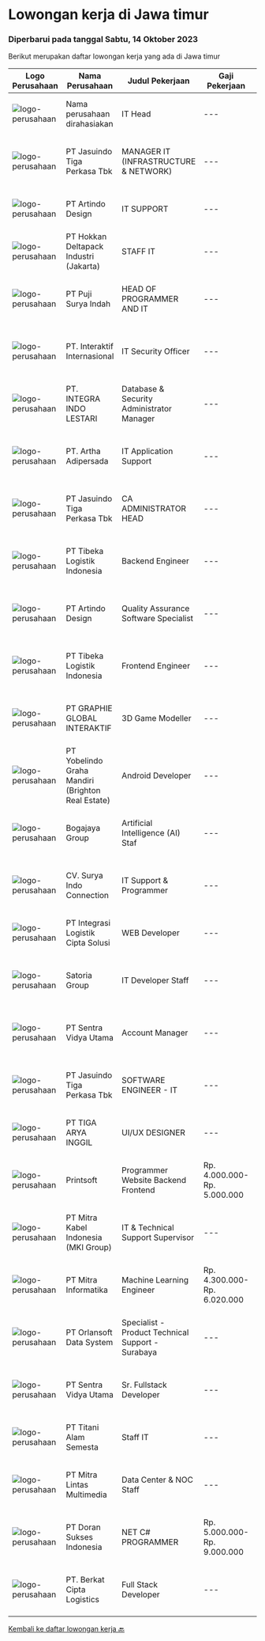 
  # Lowongan kerja di Jawa timur

  ### Diperbarui pada tanggal Sabtu, 14 Oktober 2023

  Berikut merupakan daftar lowongan kerja yang ada di Jawa timur

  |Logo Perusahaan | Nama Perusahaan | Judul Pekerjaan | Gaji Pekerjaan | Lokasi | Deskripsi | Tanggal diunggah | Pranala |
  | -------------- | --------------- | --------------- | --------- | --------- | -------------- | ------- | ----------- |
  |![logo-perusahaan](https://i.ibb.co/sqvTCh9/112815900-stock-vector-no-image-available-icon-flat-vector.webp)|Nama perusahaan dirahasiakan|IT Head|---|Surabaya|Merencanakan strategi implementasi atas kebijakan perusahaan Memastikan semua sistem IT dapat berjalan dengan lancar Memonitor pelaksanaan strategi...|Kamis, 12 Oktober 2023|https://www.jobstreet.co.id/id/job/it-head-4496807?token=0~b03dfb3a-8718-49be-9b6f-954a66786113&sectionRank=1&jobId=jobstreet-id-job-4496807|
|![logo-perusahaan](https://image-service-cdn.seek.com.au/af38d604e6f81bafc849d1c25c6e20a1e8cbc479/ee4dce1061f3f616224767ad58cb2fc751b8d2dc)|PT Jasuindo Tiga Perkasa Tbk|MANAGER IT (INFRASTRUCTURE & NETWORK)|---|Sidoarjo|KUALIFIKASI : Pendidikan minimal S1 Teknik Informatika Pengalaman minimal 8 Tahun dibidang Infrastruktur &amp; Network Memiliki pengetahuan...|Selasa, 10 Oktober 2023|https://www.jobstreet.co.id/id/job/manager-it-infrastructure-network-4494479?token=0~b03dfb3a-8718-49be-9b6f-954a66786113&sectionRank=2&jobId=jobstreet-id-job-4494479|
|![logo-perusahaan](https://image-service-cdn.seek.com.au/968666004cb0d3889a51ef669c657e8b03c4c779/ee4dce1061f3f616224767ad58cb2fc751b8d2dc)|PT Artindo Design|IT SUPPORT|---|Surabaya|·     Memastikan komputer/laptop dan aplikasi yang digunakan user berfungsi normal·     Memastikan komputer/laptop terhubung dengan...|Selasa, 10 Oktober 2023|https://www.jobstreet.co.id/id/job/it-support-4494873?token=0~b03dfb3a-8718-49be-9b6f-954a66786113&sectionRank=3&jobId=jobstreet-id-job-4494873|
|![logo-perusahaan](https://image-service-cdn.seek.com.au/44be045ff22fa3a46428aa7824f8f82f63de87b4/ee4dce1061f3f616224767ad58cb2fc751b8d2dc)|PT Hokkan Deltapack Industri (Jakarta)|STAFF IT|---|Mojokerto|Staff ITKualifikasi-         Usia (maks. 30 tahun)-         Pendidikan min. S1 Teknik Informatika / Teknik Komputer-         Pengalaman min. 1 tahun...|Selasa, 10 Oktober 2023|https://www.jobstreet.co.id/id/job/staff-it-4494814?token=0~b03dfb3a-8718-49be-9b6f-954a66786113&sectionRank=4&jobId=jobstreet-id-job-4494814|
|![logo-perusahaan](https://image-service-cdn.seek.com.au/fbaff0d62e6ae5e4d8d1783a78c6f6a9668fb255/ee4dce1061f3f616224767ad58cb2fc751b8d2dc)|PT Puji Surya Indah|HEAD OF PROGRAMMER AND IT|---|Jawa Timur|Deskripsi Pekerjaan Melakukan serta Bertanggung jawab atas pengembangan dan peningkatan sistem IT terutama PROGRAM / SOFTWARE Melakukan analisis...|Kamis, 12 Oktober 2023|https://www.jobstreet.co.id/id/job/head-of-programmer-and-it-4496876?token=0~b03dfb3a-8718-49be-9b6f-954a66786113&sectionRank=5&jobId=jobstreet-id-job-4496876|
|![logo-perusahaan](https://image-service-cdn.seek.com.au/fee2a774c571292590a8ae7f4d792de75df7af6c/ee4dce1061f3f616224767ad58cb2fc751b8d2dc)|PT. Interaktif Internasional|IT Security Officer|---|Surabaya|Qualifications : Bachelor’s Degree In Computer Science, Information Technology, Cybersecurity, or related field. Master’s Degree, in Information...|Senin, 09 Oktober 2023|https://www.jobstreet.co.id/id/job/it-security-officer-4493353?token=0~b03dfb3a-8718-49be-9b6f-954a66786113&sectionRank=6&jobId=jobstreet-id-job-4493353|
|![logo-perusahaan](https://image-service-cdn.seek.com.au/0ebbbe6a6caf028102b53689562dd6d2fc3a4e2f/ee4dce1061f3f616224767ad58cb2fc751b8d2dc)|PT. INTEGRA INDO LESTARI|Database & Security Administrator Manager|---|Sidoarjo|Deskripsi : Melakukan konfigurasi dan membangun sistem database Memelihara dan melakukan tuning terhadap database Melakukan monitoring secara berkala...|Jumat, 13 Oktober 2023|https://www.jobstreet.co.id/id/job/database-security-administrator-manager-4498077?token=0~b03dfb3a-8718-49be-9b6f-954a66786113&sectionRank=7&jobId=jobstreet-id-job-4498077|
|![logo-perusahaan](https://image-service-cdn.seek.com.au/79f4dc8cf28ba9e26902992e618fd87ebf0393ac/ee4dce1061f3f616224767ad58cb2fc751b8d2dc)|PT. Artha Adipersada|IT Application Support|---|Surabaya|SYARAT : Pendidikan S1 Teknik Komputer / Ilmu Komputer / Teknologi Informasi Memiliki pengalaman minimal 1 tahun sebagai IT Application Support...|Senin, 09 Oktober 2023|https://www.jobstreet.co.id/id/job/it-application-support-4493302?token=0~b03dfb3a-8718-49be-9b6f-954a66786113&sectionRank=8&jobId=jobstreet-id-job-4493302|
|![logo-perusahaan](https://image-service-cdn.seek.com.au/f9cd043f1011fee386470591649d3e30b502df59/ee4dce1061f3f616224767ad58cb2fc751b8d2dc)|PT Jasuindo Tiga Perkasa Tbk|CA ADMINISTRATOR HEAD|---|Sidoarjo|SPESIFIKASI PEKERJAAN : Mengawasi penerapan, konfigurasi, dan pemeliharaan aplikasi CA, memastikan fungsinya yang tepat,skalabilitas, dan...|Kamis, 12 Oktober 2023|https://www.jobstreet.co.id/id/job/ca-administrator-head-4497569?token=0~b03dfb3a-8718-49be-9b6f-954a66786113&sectionRank=9&jobId=jobstreet-id-job-4497569|
|![logo-perusahaan](https://image-service-cdn.seek.com.au/0e9fc662e92205b972511d5c66c2fd1bb88b1ab2/ee4dce1061f3f616224767ad58cb2fc751b8d2dc)|PT Tibeka Logistik Indonesia|Backend Engineer|---|Jakarta Raya|Responsibilities: Build automated measurements and dashboards to gain insights into Engineering Productivity to understand what is working and what is...|Jumat, 13 Oktober 2023|https://www.jobstreet.co.id/id/job/backend-engineer-4498200?token=0~b03dfb3a-8718-49be-9b6f-954a66786113&sectionRank=10&jobId=jobstreet-id-job-4498200|
|![logo-perusahaan](https://image-service-cdn.seek.com.au/968666004cb0d3889a51ef669c657e8b03c4c779/ee4dce1061f3f616224767ad58cb2fc751b8d2dc)|PT Artindo Design|Quality Assurance Software Specialist|---|Surabaya|• Memiliki kemampuan menggunakan Figma dan sejenisnya.• Minimal menguasai framework Laravel 8.0.• Menguasai pembuatan dokumentasi testing dan report...|Selasa, 10 Oktober 2023|https://www.jobstreet.co.id/id/job/quality-assurance-software-specialist-4494125?token=0~b03dfb3a-8718-49be-9b6f-954a66786113&sectionRank=11&jobId=jobstreet-id-job-4494125|
|![logo-perusahaan](https://image-service-cdn.seek.com.au/0e9fc662e92205b972511d5c66c2fd1bb88b1ab2/ee4dce1061f3f616224767ad58cb2fc751b8d2dc)|PT Tibeka Logistik Indonesia|Frontend Engineer|---|Jakarta Raya|Requirements Minimum bachelor's degree in Engineering, Computer Science, or related major. Minimum 2 years of experience in Front-End Developer or...|Jumat, 13 Oktober 2023|https://www.jobstreet.co.id/id/job/frontend-engineer-4498195?token=0~b03dfb3a-8718-49be-9b6f-954a66786113&sectionRank=12&jobId=jobstreet-id-job-4498195|
|![logo-perusahaan](https://image-service-cdn.seek.com.au/f9a751ea24d68e4658d0eb7882e2db58a9b95cb0/ee4dce1061f3f616224767ad58cb2fc751b8d2dc)|PT GRAPHIE GLOBAL INTERAKTIF|3D Game Modeller|---|Bali|Job Responsibilities: Creating 3D Model character for game Smoothing a 3D file Editing 3D File UV Unwrap texturing Humanoid Rigging Required Software...|Selasa, 03 Oktober 2023|https://www.jobstreet.co.id/id/job/3d-game-modeller-4486438?token=0~b03dfb3a-8718-49be-9b6f-954a66786113&sectionRank=13&jobId=jobstreet-id-job-4486438|
|![logo-perusahaan](https://image-service-cdn.seek.com.au/760ebdd89cb97e83e634d749e9a6eefd3ad2c34b/ee4dce1061f3f616224767ad58cb2fc751b8d2dc)|PT Yobelindo Graha Mandiri (Brighton Real Estate)|Android Developer|---|Jawa Timur|Kualifikasi : Menguasai JAVA atau Kotlin Menguasai konsep JSON, API, Web Service Mengerti konsep MVP/MVVM dan User interface Terbiasa dengan Android...|Kamis, 12 Oktober 2023|https://www.jobstreet.co.id/id/job/android-developer-4497268?token=0~b03dfb3a-8718-49be-9b6f-954a66786113&sectionRank=14&jobId=jobstreet-id-job-4497268|
|![logo-perusahaan](https://image-service-cdn.seek.com.au/bd498e003e1a6603efb2cc6c7831425d3c3ac14c/ee4dce1061f3f616224767ad58cb2fc751b8d2dc)|Bogajaya Group|Artificial Intelligence (AI) Staf|---|Sidoarjo|Lulusan S1 jurusan teknik informatika, ilmu komputer, atau bidang terkait. Memiliki pengalaman minimal 2 tahun di bidang AI, baik sebagai peneliti,...|Rabu, 11 Oktober 2023|https://www.jobstreet.co.id/id/job/artificial-intelligence-ai-staf-4495590?token=0~b03dfb3a-8718-49be-9b6f-954a66786113&sectionRank=15&jobId=jobstreet-id-job-4495590|
|![logo-perusahaan](https://i.ibb.co/sqvTCh9/112815900-stock-vector-no-image-available-icon-flat-vector.webp)|CV. Surya Indo Connection|IT Support & Programmer|---|Jawa Timur|Membantu perusahaan dalam membuat dan pengembangan webbase aplikasi printer (barcode printer) / POS (point of sale) / Rekam Medis. Bridging database....|Senin, 09 Oktober 2023|https://www.jobstreet.co.id/id/job/it-support-programmer-4493234?token=0~b03dfb3a-8718-49be-9b6f-954a66786113&sectionRank=16&jobId=jobstreet-id-job-4493234|
|![logo-perusahaan](https://image-service-cdn.seek.com.au/3c75b2a1a4c646e7ab7a155173a040be0bf664fa/ee4dce1061f3f616224767ad58cb2fc751b8d2dc)|PT Integrasi Logistik Cipta Solusi|WEB Developer|---|Jakarta Raya|ILCS (Indonesia Logistics Community Service) was established by PT Pelindo II (Persero) or Indonesia Port Corporation (IPC), a leading SOEs in the...|Senin, 09 Oktober 2023|https://www.jobstreet.co.id/id/job/web-developer-4492474?token=0~b03dfb3a-8718-49be-9b6f-954a66786113&sectionRank=17&jobId=jobstreet-id-job-4492474|
|![logo-perusahaan](https://image-service-cdn.seek.com.au/cb6a7a132edcf7b21348908ac051ae92e02f79d5/ee4dce1061f3f616224767ad58cb2fc751b8d2dc)|Satoria Group|IT Developer Staff|---|Surabaya|Job Description :Explore and propose new technology to improve application development.Develop and maintain various internal applications.Develop...|Kamis, 05 Oktober 2023|https://www.jobstreet.co.id/id/job/it-developer-staff-4490099?token=0~b03dfb3a-8718-49be-9b6f-954a66786113&sectionRank=18&jobId=jobstreet-id-job-4490099|
|![logo-perusahaan](https://image-service-cdn.seek.com.au/89a4b4d8e6af0c01c230c2b1f638fbea996731cb/ee4dce1061f3f616224767ad58cb2fc751b8d2dc)|PT Sentra Vidya Utama|Account Manager|---|Surabaya|Challenge﻿- Able to understand each stakeholder’s domain knowledge (University and SEVIMA’s products) and SEVIMA’s business process- Understand...|Senin, 09 Oktober 2023|https://www.jobstreet.co.id/id/job/account-manager-4492531?token=0~b03dfb3a-8718-49be-9b6f-954a66786113&sectionRank=19&jobId=jobstreet-id-job-4492531|
|![logo-perusahaan](https://image-service-cdn.seek.com.au/f9cd043f1011fee386470591649d3e30b502df59/ee4dce1061f3f616224767ad58cb2fc751b8d2dc)|PT Jasuindo Tiga Perkasa Tbk|SOFTWARE ENGINEER - IT|---|Sidoarjo|Kualifikasi : Pendidikan minimal D3/S1 Teknik Informatika Berpengalaman minimal 3 tahun terutama sebagai back end dan front end developer Memiliki...|Jumat, 06 Oktober 2023|https://www.jobstreet.co.id/id/job/software-engineer-it-4491546?token=0~b03dfb3a-8718-49be-9b6f-954a66786113&sectionRank=20&jobId=jobstreet-id-job-4491546|
|![logo-perusahaan](https://image-service-cdn.seek.com.au/4fc11d02118983dec051f1425434cbf7f77326e1/ee4dce1061f3f616224767ad58cb2fc751b8d2dc)|PT TIGA ARYA INGGIL|UI/UX DESIGNER|---|Malang|Qualifications: Bachelor’s degree in relevant field Experience as an UI-UX Designer or similar role Excellent communication and collaboration skills...|Selasa, 10 Oktober 2023|https://www.jobstreet.co.id/id/job/ui-ux-designer-4494129?token=0~b03dfb3a-8718-49be-9b6f-954a66786113&sectionRank=21&jobId=jobstreet-id-job-4494129|
|![logo-perusahaan](https://image-service-cdn.seek.com.au/ba94bf1b44183ab640721dfd870b0e746a88853a/ee4dce1061f3f616224767ad58cb2fc751b8d2dc)|Printsoft|Programmer Website Backend Frontend|Rp. 4.000.000-Rp. 5.000.000|Surabaya|Background Pendidikan tidak diutamakan, lebih diutamakan pengalaman kerja Lampirkan Portfolio Project Setidaknya memiliki 1 tahun pengalaman dalam...|Selasa, 10 Oktober 2023|https://www.jobstreet.co.id/id/job/programmer-website-backend-frontend-4493638?token=0~b03dfb3a-8718-49be-9b6f-954a66786113&sectionRank=22&jobId=jobstreet-id-job-4493638|
|![logo-perusahaan](https://image-service-cdn.seek.com.au/6065a79a866b565dc706e0b83187d8b843e1c32f/ee4dce1061f3f616224767ad58cb2fc751b8d2dc)|PT Mitra Kabel Indonesia (MKI Group)|IT & Technical Support Supervisor|---|Surabaya|PT. Mitra Kabel Indonesia bergerak dalam bidang distribusi dan penjualan produk untuk sistem jaringan internet dan tv kabel dengan kantor cabang dan...|Kamis, 05 Oktober 2023|https://www.jobstreet.co.id/id/job/it-technical-support-supervisor-4489634?token=0~b03dfb3a-8718-49be-9b6f-954a66786113&sectionRank=23&jobId=jobstreet-id-job-4489634|
|![logo-perusahaan](https://image-service-cdn.seek.com.au/b64c7097ef1309c71e152e7fb991fff1e5dcb70f/ee4dce1061f3f616224767ad58cb2fc751b8d2dc)|PT Mitra Informatika|Machine Learning Engineer|Rp. 4.300.000-Rp. 6.020.000|Surabaya|About Mitra Informatika Mitra Informatika is an IT company based in Surabaya that positioning itself to become the market leader in providing...|Sabtu, 07 Oktober 2023|https://www.jobstreet.co.id/id/job/machine-learning-engineer-4491979?token=0~b03dfb3a-8718-49be-9b6f-954a66786113&sectionRank=24&jobId=jobstreet-id-job-4491979|
|![logo-perusahaan](https://image-service-cdn.seek.com.au/5c6844f677feba822f416928a6c156ad5662c591/ee4dce1061f3f616224767ad58cb2fc751b8d2dc)|PT Orlansoft Data System|Specialist - Product Technical Support - Surabaya|---|Surabaya|Deskripsi pekerjaan: Bertanggung jawab melakukan instalasi software Aplikasi Orlansoft di Server, PC client, dan Android Smartphone Membuat solusi...|Jumat, 06 Oktober 2023|https://www.jobstreet.co.id/id/job/specialist-product-technical-support-surabaya-4490585?token=0~b03dfb3a-8718-49be-9b6f-954a66786113&sectionRank=25&jobId=jobstreet-id-job-4490585|
|![logo-perusahaan](https://image-service-cdn.seek.com.au/89a4b4d8e6af0c01c230c2b1f638fbea996731cb/ee4dce1061f3f616224767ad58cb2fc751b8d2dc)|PT Sentra Vidya Utama|Sr. Fullstack Developer|---|Surabaya|Job desc:Developing the full-stack application system in SEVIMA's product ecosystem.Challenge:Compliance with the regulations of Indonesia.Multi-cloud...|Senin, 09 Oktober 2023|https://www.jobstreet.co.id/id/job/sr.-fullstack-developer-4492626?token=0~b03dfb3a-8718-49be-9b6f-954a66786113&sectionRank=26&jobId=jobstreet-id-job-4492626|
|![logo-perusahaan](https://image-service-cdn.seek.com.au/3650e4ea5cf15ff06b6cedba6caa19766b68c3ef/ee4dce1061f3f616224767ad58cb2fc751b8d2dc)|PT Titani Alam Semesta|Staff IT|---|Surabaya|Maximum age 30 years old. Minimum Bachelor Degree - Informatika GPA 3.0 Sedikit Mandarin. Pengalaman dibidang IT minimal 4 tahun. Requirement:...|Sabtu, 07 Oktober 2023|https://www.jobstreet.co.id/id/job/staff-it-4491769?token=0~b03dfb3a-8718-49be-9b6f-954a66786113&sectionRank=27&jobId=jobstreet-id-job-4491769|
|![logo-perusahaan](https://image-service-cdn.seek.com.au/5456ffdd6ec8bd2bb0e5d755602cbe228f86ede4/ee4dce1061f3f616224767ad58cb2fc751b8d2dc)|PT Mitra Lintas Multimedia|Data Center & NOC Staff|---|Surabaya|Kualifikasi : Usia 20-35 Tahun Pendidikan minimal S1 Sistem Informasi atau jurusan yang relevan Diutamakan memiliki pengalaman kerja minimal 1 tahun...|Rabu, 04 Oktober 2023|https://www.jobstreet.co.id/id/job/data-center-noc-staff-4488206?token=0~b03dfb3a-8718-49be-9b6f-954a66786113&sectionRank=28&jobId=jobstreet-id-job-4488206|
|![logo-perusahaan](https://image-service-cdn.seek.com.au/035edeb10de713963c763a54bfc2fe9a4cac960f/ee4dce1061f3f616224767ad58cb2fc751b8d2dc)|PT Doran Sukses Indonesia|NET C# PROGRAMMER|Rp. 5.000.000-Rp. 9.000.000|Surabaya|Jobdesc: Mengembangkan aplikasi perangkat lunak menggunakan teknologi C#, ASP.NET, dan WinForms. Merancang, mengimplementasikan, dan memelihara...|Sabtu, 07 Oktober 2023|https://www.jobstreet.co.id/id/job/net-c-programmer-4491938?token=0~b03dfb3a-8718-49be-9b6f-954a66786113&sectionRank=29&jobId=jobstreet-id-job-4491938|
|![logo-perusahaan](https://i.ibb.co/sqvTCh9/112815900-stock-vector-no-image-available-icon-flat-vector.webp)|PT. Berkat Cipta Logistics|Full Stack Developer|---|Jawa Timur|Kualifikasi Pendidikan min D3/S1 (Teknologi Informatika/Ilmu Komputer/Sistem Informasi) Pengalaman sebagai IT Software/ Programmer minimal 2 tahun...|Senin, 09 Oktober 2023|https://www.jobstreet.co.id/id/job/full-stack-developer-1037154649?token=0~b03dfb3a-8718-49be-9b6f-954a66786113&sectionRank=30&jobId=jobstreet-id-job-1037154649|


  [Kembali ke daftar lowongan kerja 🔙](../README.md#daftar-lowongan-kerja)
  